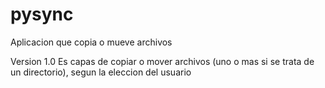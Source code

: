 pysync
======

Aplicacion que copia o mueve archivos

Version 1.0 
Es capas de copiar o mover archivos (uno o mas si se trata de un directorio), segun la eleccion del usuario
